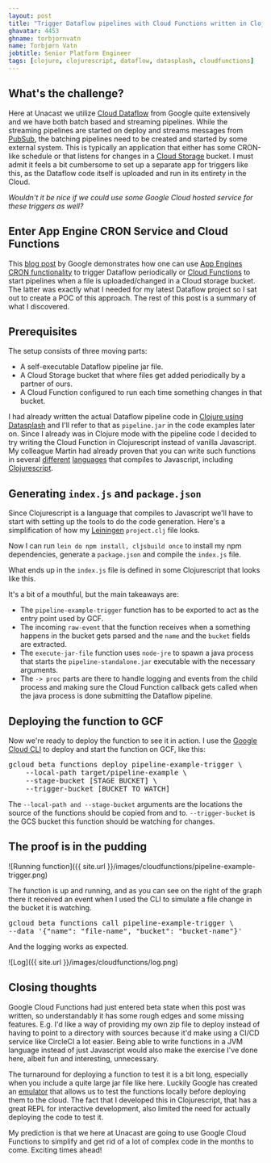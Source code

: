 ```yaml
---
layout: post
title: "Trigger Dataflow pipelines with Cloud Functions written in Clojurescript"
ghavatar: 4453
ghname: torbjornvatn
name: Torbjørn Vatn
jobtitle: Senior Platform Engineer
tags: [clojure, clojurescript, dataflow, datasplash, cloudfunctions]
---
```


## What's the challenge?
Here at Unacast we utilize [Cloud Dataflow](https://cloud.google.com/dataflow/) from Google quite extensively and
we have both batch based and streaming pipelines. While the streaming pipelines are started on deploy and streams
messages from [PubSub](https://cloud.google.com/pubsub/), the batching pipelines need to be created and started by some external system. This is typically an application that either has some CRON-like schedule or that listens
for changes in a [Cloud Storage](https://cloud.google.com/storage/) bucket.
I must admit it feels a bit cumbersome to set up a separate app for triggers like this, as the Dataflow code itself is uploaded and run in its entirety in the Cloud.

_Wouldn't it be nice if we could use some Google Cloud hosted service for these triggers as well?_

## Enter App Engine CRON Service and Cloud Functions

This [blog post](https://cloud.google.com/blog/big-data/2016/04/scheduling-dataflow-pipelines-using-app-engine-cron-service-or-cloud-functions) by Google demonstrates how one can use [App Engines CRON functionality](https://cloud.google.com/appengine/docs/flexible/go/scheduling-jobs-with-cron-yaml) to trigger Dataflow periodically or [Cloud Functions](https://cloud.google.com/functions/docs/) to start pipelines when a file is uploaded/changed in a Cloud storage bucket.
The latter was exactly what I needed for my latest Dataflow project so I sat out to create a POC of this approach. The rest of this post is a summary of what I discovered.

## Prerequisites

The setup consists of three moving parts:

- A self-executable Dataflow pipeline jar file.
- A Cloud Storage bucket that where files get added periodically by a partner of ours.
- A Cloud Function configured to run each time something changes in that bucket.

I had already written the actual Dataflow pipeline code in [Clojure using Datasplash](http://labs.unacast.com/2016/12/07/how-datasplash-improved-our-dataflow/) and I'll refer to that as `pipeline.jar` in the code examples later on. Since I already was in Clojure mode with the pipeline code I decided to try writing the Cloud Function in Clojurescript instead of vanilla Javascript. My colleague Martin had already proven that you can write such functions in several [different](https://github.com/MartinSahlen/go-cloud-fn) [languages](https://github.com/MartinSahlen/fsharp-gcloud-functions) that compiles to Javascript, including [Clojurescript](https://github.com/MartinSahlen/cloud-fn-test).

## Generating `index.js` and `package.json`

Since Clojurescript is a language that compiles to Javascript we'll have to start with setting up the tools
to do the code generation. Here's a simplification of how my [Leiningen](https://leiningen.org/) `project.clj` file looks.
<script src="https://gist.github.com/torbjornvatn/9923ef733c5e400b16a72aaba9de92fd.js?file=project.clj"></script>

Now I can run `lein do npm install, cljsbuild once` to install my npm dependencies, generate a `package.json` and compile the `index.js` file.

What ends up in the `index.js` file is defined in some Clojurescript that looks like this.
<script src="https://gist.github.com/torbjornvatn/9923ef733c5e400b16a72aaba9de92fd.js?file=core.cljs"></script>

It's a bit of a mouthful, but the main takeaways are:

- The `pipeline-example-trigger` function has to be exported to act as the entry point used by GCF.
- The incoming `raw-event` that the function receives when a something happens in the bucket gets parsed and the `name` and the `bucket` fields are extracted.
- The `execute-jar-file` function uses `node-jre` to spawn a java process that starts the `pipeline-standalone.jar` executable with the necessary arguments.
- The `-> proc` parts are there to handle logging and events from the child process and making sure the
Cloud Function callback gets called when the java process is done submitting the Dataflow pipeline.

## Deploying the function to GCF
Now we're ready to deploy the function to see it in action. I use the [Google Cloud CLI](https://cloud.google.com/sdk/) to deploy and start the function on GCF, like this:
<pre class="highlight">gcloud beta functions deploy pipeline-example-trigger \
    --local-path target/pipeline-example \
    --stage-bucket [STAGE BUCKET] \
    --trigger-bucket [BUCKET TO WATCH]
</pre>

The `--local-path and --stage-bucket` arguments are the locations the source of the functions should be copied from and to. `--trigger-bucket` is the GCS bucket this function should be watching for changes.

## The proof is in the pudding

![Running function]({{ site.url }}/images/cloudfunctions/pipeline-example-trigger.png)

The function is up and running, and as you can see on the right of the graph there it received an event when I used the CLI to simulate a file change in the bucket it is watching.
<pre class="highlight">gcloud beta functions call pipeline-example-trigger \
--data '{"name": "file-name", "bucket": "bucket-name"}'
</pre>

And the logging works as expected.
<p> </p>
![Log]({{ site.url }}/images/cloudfunctions/log.png)

## Closing thoughts

Google Cloud Functions had just entered beta state when this post was written, so understandably it has some rough edges and some missing features. E.g. I'd like a way of providing my own zip file to deploy instead of having to point to a directory with sources because it'd make using a CI/CD service like CircleCI a lot easier. Being able to write functions in a JVM language instead of just Javascript would also make the exercise I've done here, albeit fun and interesting, unnecessary.

The turnaround for deploying a function to test it is a bit long, especially when you include a quite large jar file like here. Luckily Google has created an [emulator](https://github.com/GoogleCloudPlatform/cloud-functions-emulator) that allows us to test the functions locally before deploying them to the cloud. The fact that I developed this in Clojurescript, that has a great REPL for interactive development, also limited the need for actually deploying the code to test it.

My prediction is that we here at Unacast are going to use Google Cloud Functions to simplify and get rid of a lot of complex code in the months to come. Exciting times ahead!
